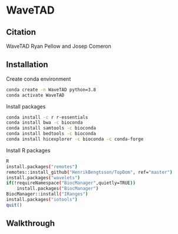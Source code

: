 # WaveTAD


## Citation
WaveTAD Ryan Pellow and Josep Comeron

## Installation

Create conda environment
```bash
conda create -n WaveTAD python=3.8
conda activate WaveTAD
```

Install packages
```bash
conda install -c r r-essentials
conda install bwa -c bioconda
conda install samtools -c bioconda
conda install bedtools -c bioconda
conda install hicexplorer -c bioconda -c conda-forge
```

Install R packages
```bash
R
install.packages("remotes")
remotes::install_github("HenrikBengtsson/TopDom", ref="master")
install.packages("wavelets")
if(!requireNamespace("BiocManager",quietly=TRUE))
	install.packages("BiocManager")
BiocManager::install("IRanges")
install.packages("iotools")
quit()
```

## Walkthrough



